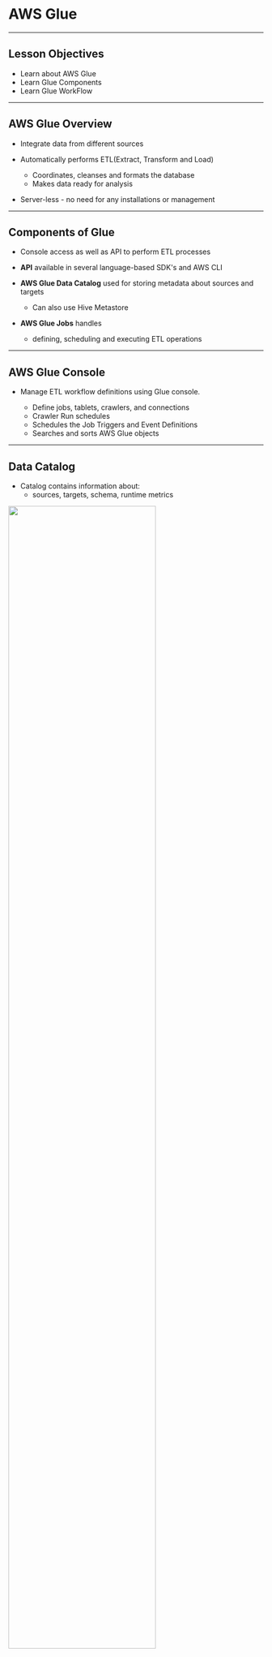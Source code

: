# AWS Glue

---

## Lesson Objectives
  * Learn about AWS Glue
  * Learn Glue Components
  * Learn Glue WorkFlow

---

## AWS Glue Overview

  * Integrate data from different sources

  * Automatically performs ETL(Extract, Transform and Load)
    - Coordinates, cleanses and formats the database
    - Makes data ready for analysis


  * Server-less - no need for any installations or management

---

## Components of Glue

  * Console access as well as API to perform ETL processes

  * **API** available in several language-based SDK's and AWS CLI

  * **AWS Glue Data Catalog** used for storing metadata about sources and targets
    - Can also use Hive Metastore


  * **AWS Glue Jobs**  handles
    - defining, scheduling and executing ETL operations

---

## AWS Glue Console

* Manage ETL workflow definitions using Glue console.

    - Define jobs, tablets, crawlers, and connections
    - Crawler Run schedules
    - Schedules the Job Triggers and Event Definitions
    - Searches and sorts AWS Glue objects

---

## Data Catalog

  * Catalog contains information about:
    - sources, targets, schema, runtime metrics

<img src="../../assets/images/sagemaker-analyst/catalog-overview.png" style="width:76%;"/>

---

### Populate Catalog via Crawler

  * Crawler uses Classifiers to infer schemas

  * Custom Classifiers can be created

  * Crawler stores metadata (about the metadata!) into Catalog; stores metadata in internal database

---

## Crawlers and Classifiers

  * Crawlers scan, classify, extract and store metadata in Catalog

  * Crawler functions can be programmed through the Crawlers and Classifiers API

  * Crawler functions can be managed via console:

<img src="../../assets/images/sagemaker-analyst/crawlers.png" style="width:76%;"/>

  * Add a Classifier to the Crawler:

<img src="../../assets/images/sagemaker-analyst/classifier.png" style="width:76%;"/>

---

### Workflow of ETL Jobs

  * Select the data source for the job.

  * Select the data target of the job from the Catalog.

  * Customize jobs via arguments and scripts.

  * Schedule job execution

<img src="../../assets/images/sagemaker-analyst/job-overview.png" style="width:76%;"/>

  * Monitor jobs via console

<img src="../../assets/images/sagemaker-analyst/jobs.png" style="width:76%;"/>


---

## ETL Scripts

  * Glue allows us to write or autogenerate ETL scripts with the help of Spark. These are usually run in Python and Scala

  * Glue provides sample templates for editing(such as filter, mapping, join) the script as required for the user.

A sample template autogenerated for filter:

<output> = Filter.apply(frame = <frame>, f = <function>, transformation_ctx = "<transformation_ctx>")

A view of auto-generated scripts:

<img src="../../assets/images/sagemaker-analyst/auto-generated-script.png" style="width:76%;"/>

This image shows a Modal adding the Transform functions to the auto-generated scripts

<img src="../../assets/images/sagemaker-analyst/transform.png" style="width:76%;"/>
